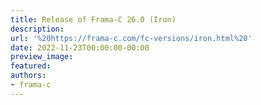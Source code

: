 ```yaml
---
title: Release of Frama-C 26.0 (Iron)
description:
url: '%20https://frama-c.com/fc-versions/iron.html%20'
date: 2022-11-23T00:00:00-00:00
preview_image:
featured:
authors:
- frama-c
---
```



